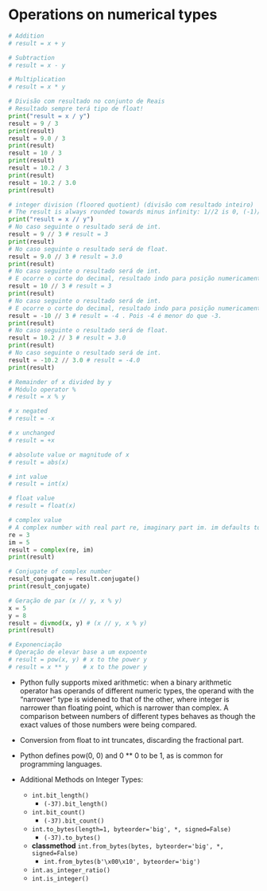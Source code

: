 # Operations on numerical types

```python
# Addition
# result = x + y

# Subtraction
# result = x - y

# Multiplication
# result = x * y

# Divisão com resultado no conjunto de Reais
# Resultado sempre terá tipo de float!
print("result = x / y") 
result = 9 / 3
print(result)
result = 9.0 / 3
print(result)
result = 10 / 3
print(result)
result = 10.2 / 3
print(result)
result = 10.2 / 3.0
print(result)

# integer division (floored quotient) (divisão com resultado inteiro)
# The result is always rounded towards minus infinity: 1//2 is 0, (-1)//2 is -1, 1//(-2) is -1, and (-1)//(-2) is 0.
print("result = x // y") 
# No caso seguinte o resultado será de int. 
result = 9 // 3 # result = 3
print(result)
# No caso seguinte o resultado será de float. 
result = 9.0 // 3 # result = 3.0
print(result)
# No caso seguinte o resultado será de int. 
# E ocorre o corte do decimal, resultado indo para posição numericamente menor.
result = 10 // 3 # result = 3
print(result)
# No caso seguinte o resultado será de int. 
# E ocorre o corte do decimal, resultado indo para posição numericamente menor.
result = -10 // 3 # result = -4 . Pois -4 é menor do que -3.
print(result)
# No caso seguinte o resultado será de float. 
result = 10.2 // 3 # result = 3.0
print(result)
# No caso seguinte o resultado será de int. 
result = -10.2 // 3.0 # result = -4.0
print(result)

# Remainder of x divided by y
# Módulo operator %
# result = x % y

# x negated
# result = -x

# x unchanged
# result = +x

# absolute value or magnitude of x
# result = abs(x)

# int value
# result = int(x)

# float value
# result = float(x)

# complex value
# A complex number with real part re, imaginary part im. im defaults to zero
re = 3
im = 5
result = complex(re, im)
print(result)

# Conjugate of complex number
result_conjugate = result.conjugate()
print(result_conjugate)

# Geração de par (x // y, x % y)
x = 5
y = 8
result = divmod(x, y) # (x // y, x % y)
print(result)

# Exponenciação
# Operação de elevar base a um expoente
# result = pow(x, y) # x to the power y
# result = x ** y    # x to the power y
```  

- Python fully supports mixed arithmetic: when a binary arithmetic operator has operands of different numeric types, the operand with the “narrower” type is widened to that of the other, where integer is narrower than floating point, which is narrower than complex. A comparison between numbers of different types behaves as though the exact values of those numbers were being compared.
- Conversion from float to int truncates, discarding the fractional part.
- Python defines pow(0, 0) and 0 ** 0 to be 1, as is common for programming languages.

- Additional Methods on Integer Types:
    - `int.bit_length()`
        - `(-37).bit_length()`
    - `int.bit_count()`
        - `(-37).bit_count()`
    - `int.to_bytes(length=1, byteorder='big', *, signed=False)`
        - `(-37).to_bytes()`
    - **classmethod** `int.from_bytes(bytes, byteorder='big', *, signed=False)`
        - `int.from_bytes(b'\x00\x10', byteorder='big')`
    - `int.as_integer_ratio()`
    - `int.is_integer()`
```
